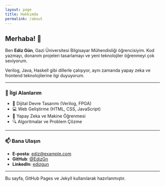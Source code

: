 ```yaml
---
layout: page
title: Hakkımda
permalink: /about
---
```


## Merhaba! 👋

Ben **Ediz Gün**, Gazi Üniversitesi Bilgisayar Mühendisliği öğrencisiyim. Kod yazmayı, donanım projeleri tasarlamayı ve yeni teknolojiler öğrenmeyi çok seviyorum.

Verilog, Java, Haskell gibi dillerle çalışıyor, aynı zamanda yapay zeka ve frontend teknolojilerine ilgi duyuyorum.

---

### 🔧 İlgi Alanlarım
- 🔌 Dijital Devre Tasarımı (Verilog, FPGA)
- 💻 Web Geliştirme (HTML, CSS, JavaScript)
- 🧠 Yapay Zeka ve Makine Öğrenmesi
- 🔍 Algoritmalar ve Problem Çözme

---

### 📫 Bana Ulaşın
- **E-posta**: [ediz@example.com](mailto:ediz@example.com)  
- **GitHub**: [@EdizGn](https://github.com/EdizGn)  
- **LinkedIn**: [edizgun](https://linkedin.com/in/edizgun)

---

Bu sayfa, GitHub Pages ve Jekyll kullanılarak hazırlanmıştır.
